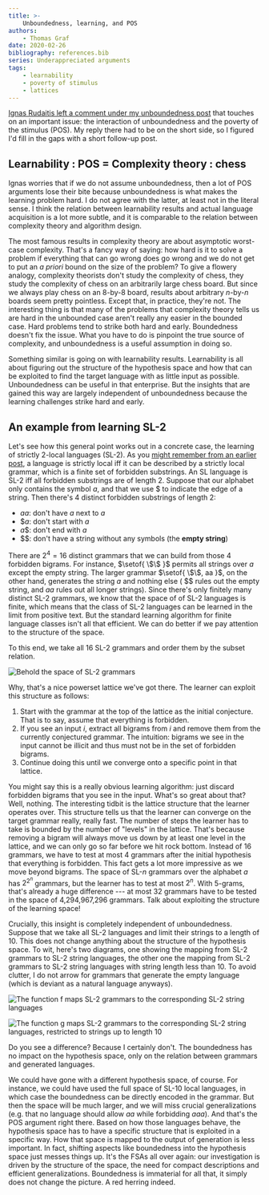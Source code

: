 ```yaml
---
title: >-
    Unboundedness, learning, and POS
authors:
    - Thomas Graf
date: 2020-02-26
bibliography: references.bib
series: Underappreciated arguments
tags:
    - learnability
    - poverty of stimulus
    - lattices
---
```


<!-- START_SUMMARY_BLOCK -->
[Ignas Rudaitis left a comment under my unboundedness post]({filename}2020-02-20_graf_underappreciated_unboundedness.md) that touches on an important issue: the interaction of unboundedness and the poverty of the stimulus (POS).
My reply there had to be on the short side, so I figured I'd fill in the gaps with a short follow-up post.
<!-- END_SUMMARY_BLOCK -->

## Learnability : POS = Complexity theory : chess

Ignas worries that if we do not assume unboundedness, then a lot of POS arguments lose their bite because unboundedness is what makes the learning problem hard.
I do not agree with the latter, at least not in the literal sense.
I think the relation between learnability results and actual language acquisition is a lot more subtle, and it is comparable to the relation between complexity theory and algorithm design.

The most famous results in complexity theory are about asymptotic worst-case complexity.
That's a fancy way of saying: how hard is it to solve a problem if everything that can go wrong does go wrong and we do not get to put an *a priori* bound on the size of the problem?
To give a flowery analogy, complexity theorists don't study the complexity of chess, they study the complexity of chess on an arbitrarily large chess board.
But since we always play chess on an 8-by-8 board, results about arbitrary $n$-by-$n$ boards seem pretty pointless.
Except that, in practice, they're not.
The interesting thing is that many of the problems that complexity theory tells us are hard in the unbounded case aren't really any easier in the bounded case.
Hard problems tend to strike both hard and early.
Boundedness doesn't fix the issue.
What you have to do is pinpoint the true source of complexity, and unboundedness is a useful assumption in doing so.

Something similar is going on with learnability results.
Learnability is all about figuring out the structure of the hypothesis space and how that can be exploited to find the target language with as little input as possible.
Unboundedness can be useful in that enterprise.
But the insights that are gained this way are largely independent of unboundedness because the learning challenges strike hard and early.

## An example from learning SL-2

Let's see how this general point works out in a concrete case, the learning of strictly 2-local languages (SL-2).
As you [might remember from an earlier post]({filename}/Tutorials/locality_sltsl.md), a language is strictly local iff it can be described by a strictly local grammar, which is a finite set of forbidden substrings.
An SL language is SL-2 iff all forbidden substrings are of length 2.
Suppose that our alphabet only contains the symbol $a$, and that we use $\$$ to indicate the edge of a string.
Then there's 4 distinct forbidden substrings of length 2:

- $aa$: don't have $a$ next to $a$
- $\$a$: don't start with $a$
- $a\$$: don't end with $a$
- $\$\$$: don't have a string without any symbols (the **empty string**)

There are $2^4 = 16$ distinct grammars that we can build from those 4 forbidden bigrams.
For instance, $\setof{ \$\$ }$ permits all strings over $a$ except the empty string.
The larger grammar $\setof{ \$\$, aa }$, on the other hand, generates the string $a$ and nothing else ( $\$\$$ rules out the empty string, and $aa$ rules out all longer strings).
Since there's only finitely many distinct SL-2 grammars, we know that the space of of SL-2 languages is finite, which means that the class of SL-2 languages can be learned in the limit from positive text.
But the standard learning algorithm for finite language classes isn't all that efficient.
We can do better if we pay attention to the structure of the space.

To this end, we take all 16 SL-2 grammars and order them by the subset relation.

![Behold the space of SL-2 grammars]({static}/img/thomas/underappreciated_unboundedness_pos/sl2_lattice.svg})

Why, that's a nice powerset lattice we've got there.
The learner can exploit this structure as follows:

1. Start with the grammar at the top of the lattice as the initial conjecture.
   That is to say, assume that everything is forbidden.
1. If you see an input *i*, extract all bigrams from *i* and remove them from the currently conjectured grammar.
   The intuition: bigrams we see in the input cannot be illicit and thus must not be in the set of forbidden bigrams.
1. Continue doing this until we converge onto a specific point in that lattice.

You might say this is a really obvious learning algorithm: just discard forbidden bigrams that you see in the input.
What's so great about that?
Well, nothing.
The interesting tidbit is the lattice structure that the learner operates over.
This structure tells us that the learner can converge on the target grammar really, really fast.
The number of steps the learner has to take is bounded by the number of "levels" in the lattice.
That's because removing a bigram will always move us down by at least one level in the lattice, and we can only go so far before we hit rock bottom.
Instead of 16 grammars, we have to test at most 4 grammars after the initial hypothesis that everything is forbidden.
This fact gets a lot more impressive as we move beyond bigrams.
The space of SL-$n$ grammars over the alphabet $a$ has $2^{2^n}$ grammars, but the learner has to test at most $2^n$.
With 5-grams, that's already a huge difference --- at most 32 grammars have to be tested in the space of 4,294,967,296 grammars.
Talk about exploiting the structure of the learning space!

Crucially, this insight is completely independent of unboundedness.
Suppose that we take all SL-2 languages and limit their strings to a length of 10.
This does not change anything about the structure of the hypothesis space.
To wit, here's two diagrams, one showing the mapping from SL-2 grammars to SL-2 string languages, the other one the mapping from SL-2 grammars to SL-2 string languages with string length less than 10.
To avoid clutter, I do not arrow for grammars that generate the empty language (which is deviant as a natural language anyways).

![The function $f$ maps SL-2 grammars to the corresponding SL-2 string languages]({static}/img/thomas/underappreciated_unboundedness_pos/sl2_unbounded.svg})

![The function $g$ maps SL-2 grammars to the corresponding SL-2 string languages, restricted to strings up to length 10]({static}/img/thomas/underappreciated_unboundedness_pos/sl2_bounded.svg})

Do you see a difference?
Because I certainly don't.
The boundedness has no impact on the hypothesis space, only on the relation between grammars and generated languages.

We could have gone with a different hypothesis space, of course.
For instance, we could have used the full space of SL-10 local languages, in which case the boundedness can be directly encoded in the grammar.
But then the space will be much larger, and we will miss crucial generalizations (e.g. that no language should allow *aa* while forbidding *aaa*).
And that's the POS argument right there.
Based on how those languages behave, the hypothesis space has to have a specific structure that is exploited in a specific way.
How that space is mapped to the output of generation is less important.
In fact, shifting aspects like boundedness into the hypothesis space just messes things up.
It's the FSAs all over again: our investigation is driven by the structure of the space, the need for compact descriptions and efficient generalizations.
Boundedness is immaterial for all that, it simply does not change the picture.
A red herring indeed.
